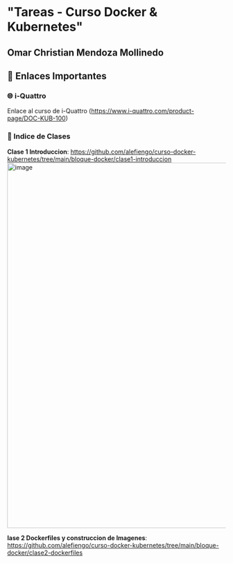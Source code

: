 <h1> "Tareas - Curso Docker & Kubernetes" </h1>
<h2>Omar Christian Mendoza Mollinedo</h2>


## 🔗 Enlaces Importantes

### 🌐 i-Quattro 

Enlace al curso de i-Quattro (https://www.i-quattro.com/product-page/DOC-KUB-100)

### 🚀 Indice de Clases 
<strong>Clase 1 Introduccion</strong>: https://github.com/alefiengo/curso-docker-kubernetes/tree/main/bloque-docker/clase1-introduccion
<img width="1557" height="841" alt="image" src="https://github.com/user-attachments/assets/26aac508-38c2-40a3-99ff-4950804c89bb" />

  
<strong>lase 2 Dockerfiles y construccion de Imagenes</strong>: https://github.com/alefiengo/curso-docker-kubernetes/tree/main/bloque-docker/clase2-dockerfiles

        

